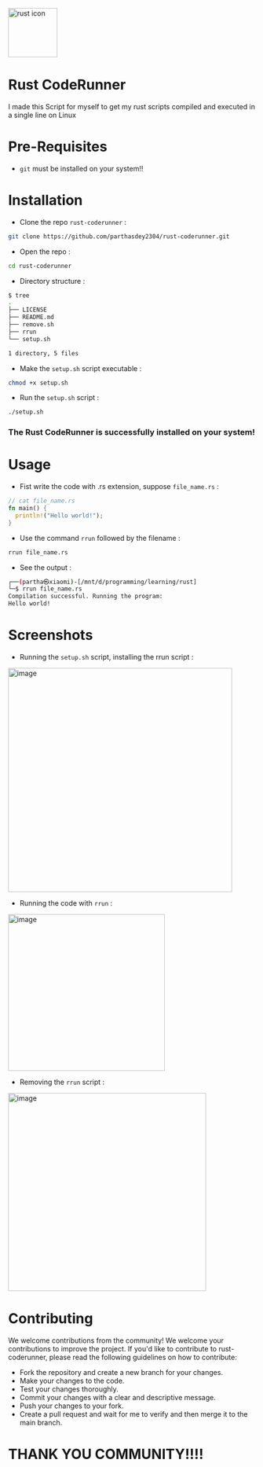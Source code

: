 <img height="100px" width="100px" src="https://skillicons.dev/icons?i=rust" alt="rust icon">
<h1>Rust CodeRunner</h1>
I made this Script for myself to get my rust scripts compiled and executed in a single line on Linux

# Pre-Requisites
+ `git` must be installed on your system!!

# Installation
+ Clone the repo `rust-coderunner` :
``` sh
git clone https://github.com/parthasdey2304/rust-coderunner.git
```

+ Open the repo :
``` sh
cd rust-coderunner
```

+ Directory structure :
``` sh
$ tree
.
├── LICENSE
├── README.md
├── remove.sh
├── rrun
└── setup.sh

1 directory, 5 files
```

+ Make the `setup.sh` script executable :
``` sh
chmod +x setup.sh
```

+ Run the `setup.sh` script :
``` sh
./setup.sh
```

### The Rust CodeRunner is successfully installed on your system!

# Usage
+ Fist write the code with .rs extension, suppose `file_name.rs` :
``` rs
// cat file_name.rs
fn main() {
  println!("Hello world!");
}
```

+ Use the command `rrun` followed by the filename :
``` sh
rrun file_name.rs
```

+ See the output :
``` sh
┌──(partha㉿xiaomi)-[/mnt/d/programming/learning/rust]
└─$ rrun file_name.rs
Compilation successful. Running the program:
Hello world!
```

# Screenshots 
+ Running the `setup.sh` script, installing the rrun script :
<img width="456" alt="image" src="https://github.com/parthasdey2304/rust-coderunner/assets/131694386/2346a26a-a4c8-49a8-a9f6-364c0aa62cb1">


+ Running the code with `rrun` :
<img width="319" alt="image" src="https://github.com/parthasdey2304/rust-coderunner/assets/131694386/4ca60cde-61d1-445c-ae9e-3a328b09a053">


+ Removing the `rrun` script :
<img width="403" alt="image" src="https://github.com/parthasdey2304/rust-coderunner/assets/131694386/419808eb-dcea-443d-a28a-2bf2ac86146a">


# Contributing
We welcome contributions from the community! We welcome your contributions to improve the project. If you'd like to contribute to rust-coderunner, please read the following guidelines on how to contribute:
+ Fork the repository and create a new branch for your changes.
+ Make your changes to the code.
+ Test your changes thoroughly.
+ Commit your changes with a clear and descriptive message.
+ Push your changes to your fork.
+ Create a pull request and wait for me to verify and then merge it to the main branch.

# THANK YOU COMMUNITY!!!!
 
